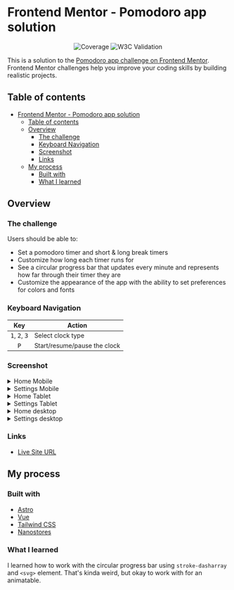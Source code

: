 # Frontend Mentor - Pomodoro app solution

<div align="center">

![Coverage](https://img.shields.io/codecov/c/github/hikawi/pomodoro)
![W3C Validation](https://img.shields.io/w3c-validation/html?targetUrl=https%3A%2F%2Fpomodoro.frilly.dev)

</div>

This is a solution to the [Pomodoro app challenge on Frontend Mentor](https://www.frontendmentor.io/challenges/pomodoro-app-KBFnycJ6G). Frontend Mentor challenges help you improve your coding skills by building realistic projects.

## Table of contents

- [Frontend Mentor - Pomodoro app solution](#frontend-mentor---pomodoro-app-solution)
  - [Table of contents](#table-of-contents)
  - [Overview](#overview)
    - [The challenge](#the-challenge)
    - [Keyboard Navigation](#keyboard-navigation)
    - [Screenshot](#screenshot)
    - [Links](#links)
  - [My process](#my-process)
    - [Built with](#built-with)
    - [What I learned](#what-i-learned)

## Overview

### The challenge

Users should be able to:

- Set a pomodoro timer and short & long break timers
- Customize how long each timer runs for
- See a circular progress bar that updates every minute and represents how far through their timer they are
- Customize the appearance of the app with the ability to set preferences for colors and fonts

### Keyboard Navigation

|                   Key                    | Action                       |
| :--------------------------------------: | ---------------------------- |
| <kbd>1</kbd>, <kbd>2</kbd>, <kbd>3</kbd> | Select clock type            |
|               <kbd>P</kbd>               | Start/resume/pause the clock |

### Screenshot

<details>
<summary>Home Mobile</summary>

![Home mobile](./screenshots/home-mobile.jpeg)

</details>

<details>
<summary>Settings Mobile</summary>

![Settings mobile](./screenshots/settings-mobile.jpeg)

</details>

<details>
<summary>Home Tablet</summary>

![Home tablet](./screenshots/home-tablet.jpeg)

</details>

<details>
<summary>Settings Tablet</summary>

![Settings tablet](./screenshots/settings-tablet.jpeg)

</details>

<details>
<summary>Home desktop</summary>

![Home desktop](./screenshots/home-desktop.jpeg)

</details>

<details>
<summary>Settings desktop</summary>

![Settings desktop](./screenshots/settings-desktop.jpeg)

</details>

### Links

- [Live Site URL](https://pomodoro.frilly.dev/)

## My process

### Built with

- [Astro](https://astro.build/)
- [Vue](https://vuejs.org)
- [Tailwind CSS](https://tailwindcss.com/)
- [Nanostores](https://github.com/nanostores/)

### What I learned

I learned how to work with the circular progress bar using `stroke-dasharray` and `<svg>` element. That's kinda weird, but okay to work with for an animatable.
